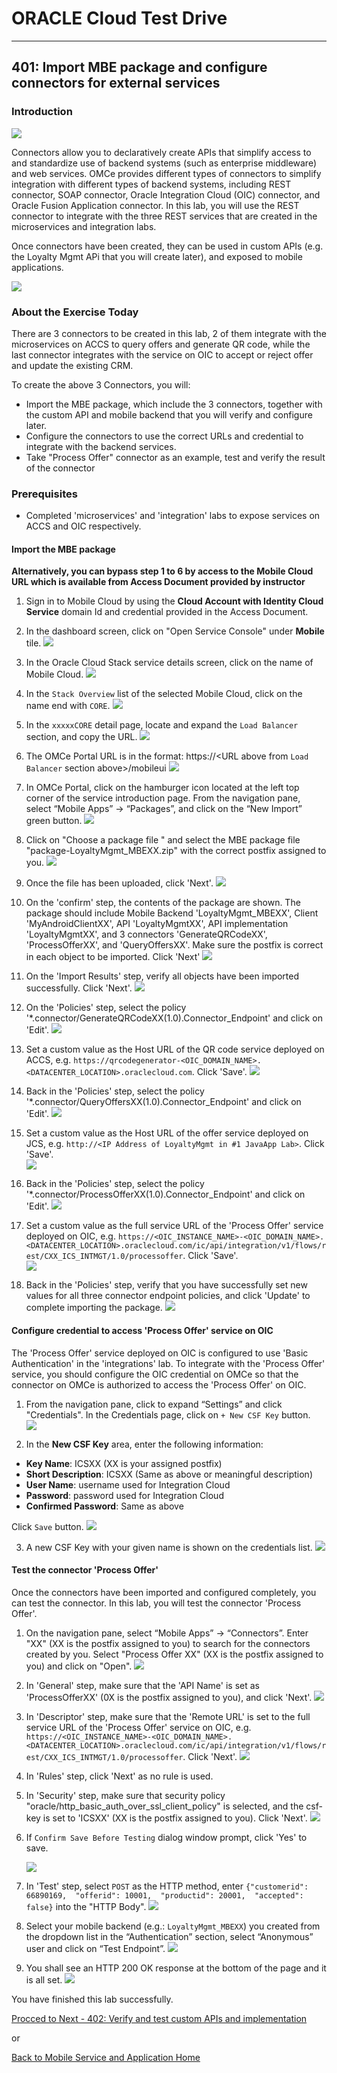 
# ORACLE Cloud Test Drive #
-----
## 401: Import MBE package and configure connectors for external services ##

### Introduction ###
![](../common/images/mobile/402-Connectors_Overview.png)

Connectors allow you to declaratively create APIs that simplify access to and standardize use of backend systems (such as enterprise middleware) and web services. OMCe provides different types of connectors to simplify integration with different types of backend systems, including REST connector, SOAP connector, Oracle Integration Cloud (OIC) connector, and Oracle Fusion Application connector. In this lab, you will use the REST connector to integrate with the three REST services that are created in the microservices and integration labs.

Once connectors have been created, they can be used in custom APIs (e.g. the Loyalty Mgmt APi that you will create later), and exposed to mobile applications.

![](../common/images/mobile/402-Connectors_Mechanism.png)

### About the Exercise Today ###
There are 3 connectors to be created in this lab, 2 of them integrate with the microservices on ACCS to query offers and generate QR code, while the last connector integrates with the service on OIC to accept or reject offer and update the existing CRM.

To create the above 3 Connectors, you will:
- Import the MBE package, which include the 3 connectors, together with the custom API and mobile backend that you will verify and configure later.
- Configure the connectors to use the correct URLs and credential to integrate with the backend services.
- Take "Process Offer" connector as an example, test and verify the result of the connector

### Prerequisites ###
- Completed 'microservices' and 'integration' labs to expose services on ACCS and OIC respectively.

#### Import the MBE package ####

**Alternatively, you can bypass step 1 to 6 by access to the Mobile Cloud URL which is available from Access Document provided by instructor**

1. Sign in to Mobile Cloud by using the **Cloud Account with Identity Cloud Service** domain Id and credential provided in the Access Document.

2. In the dashboard screen, click on "Open Service Console" under **Mobile** tile.
![](../common/images/mobile/400-MobileEnvService.png)

3. In the Oracle Cloud Stack service details screen, click on the name of Mobile Cloud.
![](../common/images/mobile/400-MCS_ServiceInstanceURL.png)

4. In the `Stack Overview` list of the selected Mobile Cloud, click on the name end with `CORE`.
![](../common/images/mobile/400-OMC-Core.png)

5. In the `xxxxxCORE` detail page, locate and expand the `Load Balancer` section, and copy the URL.
![](../common/images/mobile/400-OMC-LB.png)

6. The OMCe Portal URL is in the format: https://<URL above from `Load Balancer` section above>/mobileui
![](../common/images/mobile/400-OMC-Home.png)

7. In OMCe Portal, click on the hamburger icon located at the left top corner of the service introduction page. From the navigation pane, select “Mobile Apps” -> “Packages”, and click on the “New Import” green button.
![](../common/images/mobile/401-New_Import_Package.png)

8. Click on "Choose a package file " and select the MBE package file "package-LoyaltyMgmt_MBEXX.zip" with the correct postfix assigned to you.
![](../common/images/mobile/401-Import_Package_Select_File.png)

9. Once the file has been uploaded, click 'Next'.
![](../common/images/mobile/401-Import_Package_File_Validated.png)

10. On the 'confirm' step, the contents of the package are shown. The package should include Mobile Backend 'LoyaltyMgmt_MBEXX', Client 'MyAndroidClientXX', API 'LoyaltyMgmtXX', API implementation 'LoyaltyMgmtXX', and 3 connectors 'GenerateQRCodeXX', 'ProcessOfferXX', and 'QueryOffersXX'. Make sure the postfix is correct in each object to be imported. Click 'Next'
![](../common/images/mobile/401-Import_Package_Confirm.png)

11. On the 'Import Results' step, verify all objects have been imported successfully. Click 'Next'.
![](../common/images/mobile/401-Import_Package_Results.png)

12. On the 'Policies' step, select the policy '*.connector/GenerateQRCodeXX(1.0).Connector_Endpoint' and click on 'Edit'.
![](../common/images/mobile/401-Import_Package_Select_GenerateQRCode_Endpoint.png)

13. Set a custom value as the Host URL of the QR code service deployed on ACCS, e.g. `https://qrcodegenerator-<OIC_DOMAIN_NAME>.<DATACENTER_LOCATION>.oraclecloud.com`. Click 'Save'.
![](../common/images/mobile/401-Import_Package_Update_GenerateQRCode_Endpoint.png)

14. Back in the 'Policies' step, select the policy '*.connector/QueryOffersXX(1.0).Connector_Endpoint' and click on 'Edit'.
![](../common/images/mobile/401-Import_Package_Select_QueryOffers_Endpoint.png)

15. Set a custom value as the Host URL of the offer service deployed on JCS, e.g. `http://<IP Address of LoyaltyMgmt in #1 JavaApp Lab>`. Click 'Save'.  
![](../common/images/mobile/401-Import_Package_Update_QueryOffers_Endpoint.png)

16. Back in the 'Policies' step, select the policy '*.connector/ProcessOfferXX(1.0).Connector_Endpoint' and click on 'Edit'.
![](../common/images/mobile/401-Import_Package_Select_ProcessOffer_Endpoint.png)

17. Set a custom value as the full service URL of the 'Process Offer' service deployed on OIC, e.g. `https://<OIC_INSTANCE_NAME>-<OIC_DOMAIN_NAME>.<DATACENTER_LOCATION>.oraclecloud.com/ic/api/integration/v1/flows/rest/CXX_ICS_INTMGT/1.0/processoffer`. Click 'Save'.  
![](../common/images/mobile/401-Import_Package_Update_ProcessOffer_Endpoint.png)

18. Back in the 'Policies' step, verify that you have successfully set new values for all three connector endpoint policies, and click 'Update' to complete importing the package.
![](../common/images/mobile/401-Import_Package_Complete_Update_Policies.png)


#### Configure credential to access 'Process Offer' service on OIC ####
The 'Process Offer' service deployed on OIC is configured to use 'Basic Authentication' in the 'integrations' lab. To integrate with the 'Process Offer' service, you should configure the OIC credential on OMCe so that the connector on OMCe is authorized to access the 'Process Offer' on OIC.

1. From the navigation pane, click to expand “Settings” and click "Credentials". In the Credentials page, click on `+ New CSF Key` button.  
![](../common/images/mobile/401-CSF_Navigate_To_CSF.png)

2. In the **New CSF Key** area, enter the following information:  

  - **Key Name**: ICSXX (XX is your assigned postfix)
  - **Short Description**: ICSXX (Same as above or meaningful description)
  - **User Name**: username used for Integration Cloud
  - **Password**: password used for Integration Cloud
  - **Confirmed Password**: Same as above
  
Click `Save` button.
![](../common/images/mobile/401-CSF_Update_CSF.png)

3. A new CSF Key with your given name is shown on the credentials list.
![](../common/images/mobile/401-CSF_Done.png)


#### Test the connector 'Process Offer' ####

Once the connectors have been imported and configured completely, you can test the connector. In this lab, you will test the connector 'Process Offer'.

1. On the navigation pane, select “Mobile Apps” -> “Connectors”. Enter "XX" (XX is the postfix assigned to you) to search for the connectors created by you. Select "Process Offer XX" (XX is the postfix assigned to you) and click on "Open".
![](../common/images/mobile/401-Test_Connector_Open_ProcessOffer.png)

2. In 'General' step, make sure that the 'API Name' is set as 'ProcessOfferXX' (0X is the postfix assigned to you), and click 'Next'.
![](../common/images/mobile/401-Test_Connector_ProcessOffer_General.png)

3. In 'Descriptor' step, make sure that the 'Remote URL' is set to the full service URL of the 'Process Offer' service on OIC, e.g. `https://<OIC_INSTANCE_NAME>-<OIC_DOMAIN_NAME>.<DATACENTER_LOCATION>.oraclecloud.com/ic/api/integration/v1/flows/rest/CXX_ICS_INTMGT/1.0/processoffer`. Click 'Next'.
![](../common/images/mobile/401-Test_Connector_ProcessOffer_Descriptor.png)

4. In 'Rules' step, click 'Next' as no rule is used. 

5. In 'Security' step, make sure that security policy "oracle/http_basic_auth_over_ssl_client_policy" is selected, and the csf-key is set to 'ICSXX' (XX is the postfix assigned to you). Click 'Next'.
![](../common/images/mobile/401-Test_Connector_ProcessOffer_Security.png)

6. If `Confirm Save Before Testing` dialog window prompt, click 'Yes' to save.

   ![](../common/images/mobile/401-Test_Connector_ProcessOffer_Save.png)

7. In 'Test' step, select `POST` as the HTTP method, enter `{"customerid": 66890169,  "offerid": 10001,  "productid": 20001,  "accepted": false}` into the "HTTP Body".
![](../common/images/mobile/401-Test_Connector_ProcessOffer_Test_1.png)

8. Select your mobile backend (e.g.: `LoyaltyMgmt_MBEXX`) you created from the dropdown list in the “Authentication” section, select “Anonymous” user and click on “Test Endpoint”.
![](../common/images/mobile/401-Test_Connector_ProcessOffer_Test_2.png)

9. You shall see an HTTP 200 OK response at the bottom of the page and it is all set.
![](../common/images/mobile/401-Test_Connector_ProcessOffer_Test_Result.png)


You have finished this lab successfully.

[Procced to Next - 402: Verify and test custom APIs and implementation](402-MobileLab.md)

or

[Back to Mobile Service and Application Home](README.md)
